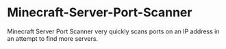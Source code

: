 # Minecraft-Server-Port-Scanner
Minecraft Server Port Scanner very quickly scans ports on an IP address in an attempt to find more servers.
